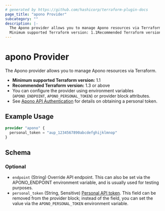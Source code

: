 ```yaml
---
# generated by https://github.com/hashicorp/terraform-plugin-docs
page_title: "apono Provider"
subcategory: ""
description: |-
  The Apono provider allows you to manage Apono resources via Terraform.
  Minimum supported Terraform version: 1.1Recommended Terraform version: 1.3 or aboveYou can configure the provider using environment variables (APONO_ENDPOINT, APONO_PERSONAL_TOKEN) or provider block attributes.See Apono API Authentication https://docs.apono.io/api-reference/api-overview/api-authentication for details on obtaining a personal token.
---
```


# apono Provider

The Apono provider allows you to manage Apono resources via Terraform.

- **Minimum supported Terraform version:** 1.1
- **Recommended Terraform version:** 1.3 or above
- You can configure the provider using environment variables (`APONO_ENDPOINT`, `APONO_PERSONAL_TOKEN`) or provider block attributes.
- See [Apono API Authentication](https://docs.apono.io/api-reference/api-overview/api-authentication) for details on obtaining a personal token.

## Example Usage

```terraform
provider "apono" {
  personal_token = "aup_1234567890abcdefghijklmnop"
}
```

<!-- schema generated by tfplugindocs -->
## Schema

### Optional

- `endpoint` (String) Override API endpoint. This can also be set via the APONO_ENDPOINT environment variable, and is usually used for testing purposes.
- `personal_token` (String, Sensitive) [Personal API token](https://docs.apono.io/api-reference/api-overview/api-authentication). This field can be removed from the provider block; instead of the field, you can set the value via the `APONO_PERSONAL_TOKEN` environment variable.
